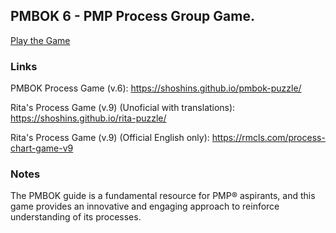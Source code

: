 ## PMBOK 6 - PMP Process Group Game.

[Play the Game](https://shoshins.github.io/pmbok-puzzle/)

### Links

PMBOK Process Game (v.6): https://shoshins.github.io/pmbok-puzzle/

Rita's Process Game (v.9) (Unoficial with translations): https://shoshins.github.io/rita-puzzle/

Rita's Process Game (v.9) (Official English only): https://rmcls.com/process-chart-game-v9

### Notes

The PMBOK guide is a fundamental resource for PMP® aspirants, and this game provides an innovative and engaging approach to reinforce understanding of its processes.
